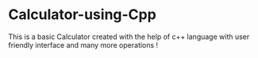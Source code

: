 # Calculator-using-Cpp

This is a basic Calculator created with the help of c++ language 
with user friendly interface and many more operations !

